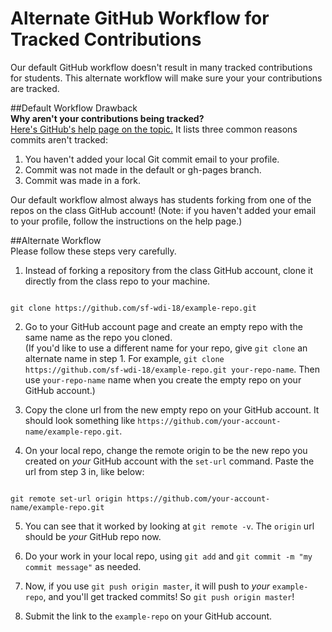 # Alternate GitHub Workflow for Tracked Contributions
Our default GitHub workflow doesn't result in many tracked contributions for students. This alternate workflow will make sure your your contributions are tracked.

##Default Workflow Drawback  
**Why aren't your contributions being tracked?**  
[Here's GitHub's help page on the topic.](https://help.github.com/articles/why-are-my-contributions-not-showing-up-on-my-profile/)    It lists three common reasons commits aren't tracked:    
1. You haven't added your local Git commit email to your profile.  
2. Commit was not made in the default or gh-pages branch.  
3. Commit was made in a fork.   

Our default workflow almost always has students forking from one of the repos on the class GitHub account! (Note: if you haven't added your email to your profile, follow the instructions on the help page.)

##Alternate Workflow   
Please follow these steps very carefully.    

1. Instead of forking a repository from the class GitHub account, clone it directly from the class repo to your machine.
  ```
  
  git clone https://github.com/sf-wdi-18/example-repo.git
  
  ```
2. Go to your GitHub account page and create an empty repo with the same name as the repo you cloned.    
  (If you'd like to use a different name for your repo, give `git clone` an alternate name in step 1. For example,  `git clone https://github.com/sf-wdi-18/example-repo.git your-repo-name`. Then use `your-repo-name` name when you create the empty repo on your GitHub account.)

3. Copy the clone url from the new empty repo on your GitHub account. It should look something like 
`https://github.com/your-account-name/example-repo.git`.     

4. On your local repo, change the remote origin to be the new repo you created on *your* GitHub account with the `set-url` command. Paste the url from step 3 in, like below:   
  ```
  
  git remote set-url origin https://github.com/your-account-name/example-repo.git
  
  ```   
5. You can see that it worked by looking at `git remote -v`. The `origin` url should be *your* GitHub repo now.

6. Do your work in your local repo, using `git add` and `git commit -m "my commit message"` as needed.   

7. Now, if you use `git push origin master`, it will push to *your* `example-repo`, and you'll get tracked commits! So `git push origin master`!   

8. Submit the link to the `example-repo` on your GitHub account.   


